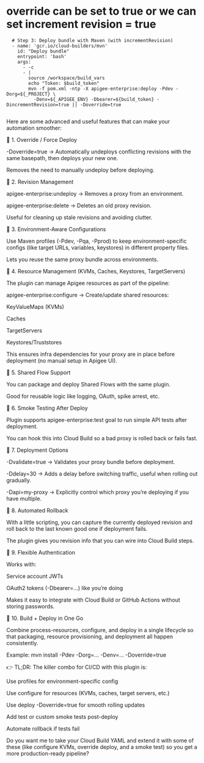 # override can be set to true or we can set increment revision = true

```
  # Step 3: Deploy bundle with Maven (with incrementRevision)
  - name: 'gcr.io/cloud-builders/mvn'
    id: "Deploy bundle"
    entrypoint: 'bash'
    args:
      - -c
      - |
        source /workspace/build_vars
        echo "Token: $build_token"
        mvn -f pom.xml -ntp -X apigee-enterprise:deploy -Pdev -Dorg=${_PROJECT} \
          -Denv=${_APIGEE_ENV} -Dbearer=${build_token} -DincrementRevision=true || -Doverride=true
        
```


Here are some advanced and useful features that can make your automation smoother:

🔹 1. Override / Force Deploy

-Doverride=true → Automatically undeploys conflicting revisions with the same basepath, then deploys your new one.

Removes the need to manually undeploy before deploying.

🔹 2. Revision Management

apigee-enterprise:undeploy → Removes a proxy from an environment.

apigee-enterprise:delete → Deletes an old proxy revision.

Useful for cleaning up stale revisions and avoiding clutter.

🔹 3. Environment-Aware Configurations

Use Maven profiles (-Pdev, -Pqa, -Pprod) to keep environment-specific configs (like target URLs, variables, keystores) in different property files.

Lets you reuse the same proxy bundle across environments.

🔹 4. Resource Management (KVMs, Caches, Keystores, TargetServers)

The plugin can manage Apigee resources as part of the pipeline:

apigee-enterprise:configure → Create/update shared resources:

KeyValueMaps (KVMs)

Caches

TargetServers

Keystores/Truststores

This ensures infra dependencies for your proxy are in place before deployment (no manual setup in Apigee UI).

🔹 5. Shared Flow Support

You can package and deploy Shared Flows with the same plugin.

Good for reusable logic like logging, OAuth, spike arrest, etc.

🔹 6. Smoke Testing After Deploy

Plugin supports apigee-enterprise:test goal to run simple API tests after deployment.

You can hook this into Cloud Build so a bad proxy is rolled back or fails fast.

🔹 7. Deployment Options

-Dvalidate=true → Validates your proxy bundle before deployment.

-Ddelay=30 → Adds a delay before switching traffic, useful when rolling out gradually.

-Dapi=my-proxy → Explicitly control which proxy you’re deploying if you have multiple.

🔹 8. Automated Rollback

With a little scripting, you can capture the currently deployed revision and roll back to the last known good one if deployment fails.

The plugin gives you revision info that you can wire into Cloud Build steps.

🔹 9. Flexible Authentication

Works with:

Service account JWTs

OAuth2 tokens (-Dbearer=...) like you’re doing

Makes it easy to integrate with Cloud Build or GitHub Actions without storing passwords.

🔹 10. Build + Deploy in One Go

Combine process-resources, configure, and deploy in a single lifecycle so that packaging, resource provisioning, and deployment all happen consistently.

Example: mvn install -Pdev -Dorg=... -Denv=... -Doverride=true

👉 TL;DR:
The killer combo for CI/CD with this plugin is:

Use profiles for environment-specific config

Use configure for resources (KVMs, caches, target servers, etc.)

Use deploy -Doverride=true for smooth rolling updates

Add test or custom smoke tests post-deploy

Automate rollback if tests fail

Do you want me to take your Cloud Build YAML and extend it with some of these (like configure KVMs, override deploy, and a smoke test) so you get a more production-ready pipeline?

